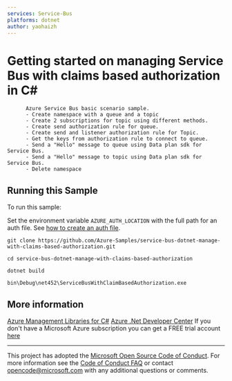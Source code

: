 ```yaml
---
services: Service-Bus
platforms: dotnet
author: yaohaizh
---
```


# Getting started on managing Service Bus with claims based authorization in C# #

          Azure Service Bus basic scenario sample.
          - Create namespace with a queue and a topic
          - Create 2 subscriptions for topic using different methods.
          - Create send authorization rule for queue.
          - Create send and listener authorization rule for Topic.
          - Get the keys from authorization rule to connect to queue.
          - Send a "Hello" message to queue using Data plan sdk for Service Bus.
          - Send a "Hello" message to topic using Data plan sdk for Service Bus.
          - Delete namespace


## Running this Sample ##

To run this sample:

Set the environment variable `AZURE_AUTH_LOCATION` with the full path for an auth file. See [how to create an auth file](https://github.com/Azure/azure-libraries-for-net/blob/master/AUTH.md).

    git clone https://github.com/Azure-Samples/service-bus-dotnet-manage-with-claims-based-authorization.git

    cd service-bus-dotnet-manage-with-claims-based-authorization
  
    dotnet build
    
    bin\Debug\net452\ServiceBusWithClaimBasedAuthorization.exe

## More information ##

[Azure Management Libraries for C#](https://github.com/Azure/azure-sdk-for-net/tree/Fluent)
[Azure .Net Developer Center](https://azure.microsoft.com/en-us/develop/net/)
If you don't have a Microsoft Azure subscription you can get a FREE trial account [here](http://go.microsoft.com/fwlink/?LinkId=330212)

---

This project has adopted the [Microsoft Open Source Code of Conduct](https://opensource.microsoft.com/codeofconduct/). For more information see the [Code of Conduct FAQ](https://opensource.microsoft.com/codeofconduct/faq/) or contact [opencode@microsoft.com](mailto:opencode@microsoft.com) with any additional questions or comments.